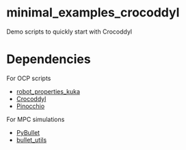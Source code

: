 # minimal_examples_crocoddyl
Demo scripts to quickly start with Crocoddyl


# Dependencies
For OCP scripts
- [robot_properties_kuka](https://github.com/machines-in-motion/robot_properties_kuka)
- [Crocoddyl](https://github.com/loco-3d/crocoddyl) 
- [Pinocchio](https://github.com/stack-of-tasks/pinocchio)

For MPC simulations
- [PyBullet](https://pybullet.org/wordpress/)
- [bullet_utils](https://github.com/machines-in-motion/bullet_utils) 
